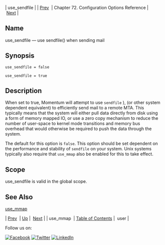| use_sendfile |
| [Prev](conf.ref.use_mmap.php)  | Chapter 72. Configuration Options Reference |  [Next](conf.ref.user.php) |

<a name="conf.ref.use_sendfile"></a>
## Name

use_sendfile — use sendfile() when sending mail

## Synopsis

`use_sendfile = false`

`use_sendfile = true`

<a name="idp27342944"></a>
## Description

When set to true, Momentum will attempt to use `sendfile` ), (or other system dependent equivalent) to efficiently send mail to a remote MTA. This typically means that the system will either pull data directly from disk using a form of memory mapped IO, or use a zero copy mechanism to reduce the number of user-space to kernel mode transitions and memory bus overhead that would otherwise be required to push the data through the system.

The default for this option is `false`. This option should be set dependent on the performance and stability of `sendfile` on your system. Unix systems typically also require that `use_mmap` also be enabled for this to take effect.

<a name="idp27347584"></a>
## Scope

use_sendfile is valid in the global scope.

<a name="idp27349408"></a>
## See Also

[use_mmap](conf.ref.use_mmap.php "use_mmap")

| [Prev](conf.ref.use_mmap.php)  | [Up](config.options.ref.php) |  [Next](conf.ref.user.php) |
| use_mmap  | [Table of Contents](index.php) |  user |

Follow us on:

[![Facebook](https://support.messagesystems.com/images/icon-facebook.png)](http://www.facebook.com/messagesystems) [![Twitter](https://support.messagesystems.com/images/icon-twitter.png)](http://twitter.com/#!/MessageSystems) [![LinkedIn](https://support.messagesystems.com/images/icon-linkedin.png)](http://www.linkedin.com/company/message-systems)